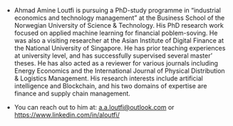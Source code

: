 - Ahmad Amine Loutfi is pursuing a PhD-study programme in “industrial economics and technology management” at the Business School of the Norwegian University of Science & Technology. His PhD research work focused on applied machine learning for financial poblem-soving. He was also a visiting researcher at the Asian Institute of Digital Finance at the National University of Singapore. He has prior teaching experiences at university level, and has successfully supervised several master’ theses. He has also acted as a reviewer for various journals including Energy Economics and the International Journal of Physical Distribution & Logistics Management. His research interests include artificial intelligence and Blockchain, and his two domains of expertise are finance and supply chain management. 

- You can reach out to him at: a.a.loutfi@outlook.com or https://www.linkedin.com/in/aloutfi/

<!---
ahmadamineloutfi/ahmadamineloutfi is a ✨ special ✨ repository because its `README.md` (this file) appears on your GitHub profile.
You can click the Preview link to take a look at your changes.
--->
